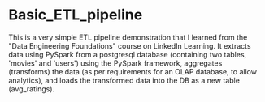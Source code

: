 # Basic_ETL_pipeline
This is a very simple ETL pipeline demonstration that I learned from the "Data Engineering Foundations" course on LinkedIn Learning. It extracts data using PySpark 
from a postgresql database (containing two tables, 'movies' and 'users') using the PySpark framework, aggregates (transforms) the data (as per requirements for 
an OLAP database, to allow analytics), and loads the transformed data into the DB as a new table (avg_ratings). 
